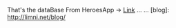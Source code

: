 That's the dataBase From HeroesApp -> [Link](https://github.com/AdrianDelMoral/heroes_App)
...
...
[blog]: http://limni.net/blog/
